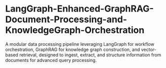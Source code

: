 # LangGraph-Enhanced-GraphRAG-Document-Processing-and-KnowledgeGraph-Orchestration
A modular data processing pipeline leveraging LangGraph for workflow orchestration, GraphRAG for knowledge graph construction, and vector-based retrieval, designed to ingest, extract, and structure information from documents for advanced query processing.
